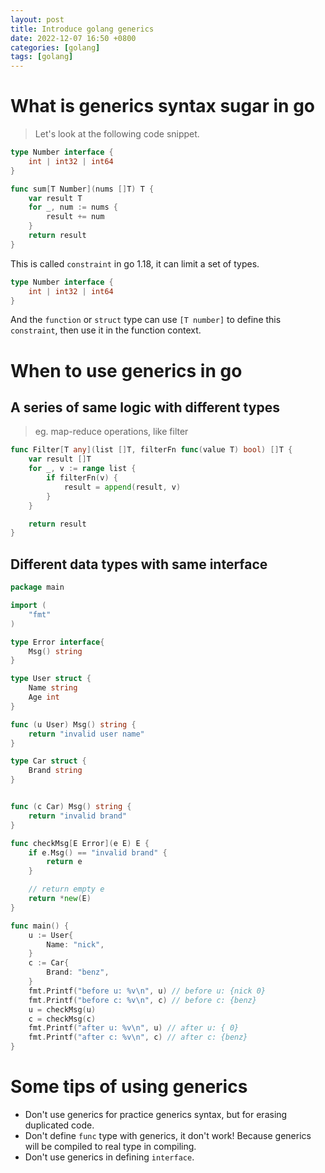 ```yaml
---
layout: post
title: Introduce golang generics
date: 2022-12-07 16:50 +0800
categories: [golang]
tags: [golang]
---
```

# What is generics syntax sugar in go

> Let's look at the following code snippet.

```go
type Number interface {
	int | int32 | int64
}

func sum[T Number](nums []T) T {
	var result T
	for _, num := nums {
		result += num
	}
	return result
}
```

This is called `constraint` in go 1.18, it can limit a set of types.

```go
type Number interface {
	int | int32 | int64
}
```

And the `function` or `struct` type can use `[T number]` to define this `constraint`, then use it in the function context.

# When to use generics in go

## A series of same logic with different types

> eg. map-reduce operations, like filter

```go
func Filter[T any](list []T, filterFn func(value T) bool) []T {
	var result []T
	for _, v := range list {
		if filterFn(v) {
			result = append(result, v)
		}
	}

	return result
}
```

## Different data types with same interface

```go
package main

import (
	"fmt"
)

type Error interface{
	Msg() string
}

type User struct {
	Name string
	Age int
}

func (u User) Msg() string {
	return "invalid user name"
}

type Car struct {
	Brand string
}


func (c Car) Msg() string {
	return "invalid brand"
}

func checkMsg[E Error](e E) E {
	if e.Msg() == "invalid brand" {
		return e
	}

	// return empty e
	return *new(E)
}

func main() {
	u := User{
		Name: "nick",
	}
	c := Car{
		Brand: "benz",
	}
	fmt.Printf("before u: %v\n", u) // before u: {nick 0}
	fmt.Printf("before c: %v\n", c) // before c: {benz}
	u = checkMsg(u)
	c = checkMsg(c)
	fmt.Printf("after u: %v\n", u) // after u: { 0}
	fmt.Printf("after c: %v\n", c) // after c: {benz}
}

```

# Some tips of using generics

- Don't use generics for practice generics syntax, but for erasing duplicated code.
- Don't define `func` type with generics, it don't work! Because generics will be compiled to real type in compiling.
- Don't use generics in defining `interface`.
